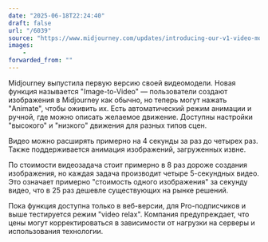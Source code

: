 ```yaml
---
date: "2025-06-18T22:24:40"
draft: false
url: "/6039"
source: "https://www.midjourney.com/updates/introducing-our-v1-video-model"
images:
    -
forwarded_from: ""
---
```


Midjourney выпустила первую версию своей видеомодели. Новая функция называется "Image-to-Video" — пользователи создают изображения в Midjourney как обычно, но теперь могут нажать "Animate", чтобы оживить их. Есть автоматический режим анимации и ручной, где можно описать желаемое движение. Доступны настройки "высокого" и "низкого" движения для разных типов сцен.

Видео можно расширять примерно на 4 секунды за раз до четырех раз. Также поддерживается анимация изображений, загруженных извне. 

По стоимости видеозадача стоит примерно в 8 раз дороже создания изображения, но каждая задача производит четыре 5-секундных видео. Это означает примерно "стоимость одного изображения" за секунду видео, что в 25 раз дешевле существующих на рынке решений. 

Пока функция доступна только в веб-версии, для Pro-подписчиков и выше тестируется режим "video relax". Компания предупреждает, что цены могут корректироваться в зависимости от нагрузки на серверы и использования технологии.
